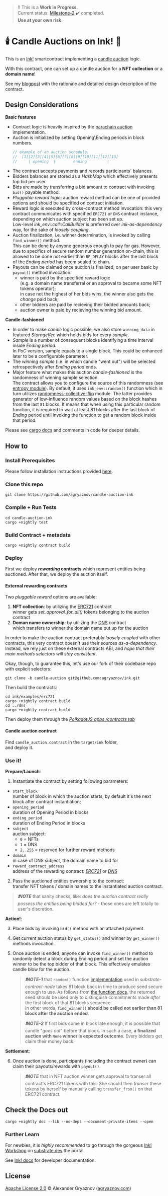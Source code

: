 > :bangbang: This is a **Work in Progress**.  
> Current status: [Milestone-2](https://github.com/w3f/Grants-Program/blob/master/applications/candle_auction_ink.md#milestone-2---random-close) :heavy_check_mark: completed.  
> **Use at your own risk**. 

# 🕯️ Candle Auctions on Ink! 🎃
This is an [Ink!](https://github.com/paritytech/ink) smartcontract implementing a [candle auction](https://github.com/paritytech/ink) logic.

With this contract, one can set up a candle auction for a **NFT collection** or a **domain name**!  

See my [blogpost](https://agryaznov.com/2021/12/06/candle-auction-ink/) with the rationale and detailed design description of the contract. 

## Design Considerations
**Basic features**   
- Contract logic is heavily inspired by the [parachain auction](https://github.com/paritytech/polkadot/blob/master/runtime/common/src/auctions.rs) implementation.
- Auction is initialized by setting Opening\Ending periods in block numbers.   
  ```rust
  // example of an auction schedule:
  //  [1][2][3][4][5][6][7][8][9][10][11][12][13]
  //     | opening  |        ending         |   
  ```
- The contract accepts payments and records participants` balances.
- Bidders balances are stored as a *HashMap* which effectively presents top bid per user.  
- Bids are made by transferring a bid amount to contract with invoking `bid()` payable method. 
- *Pluggable reward logic*: auction reward method can be one of provided options and should be specified on contract initiation.
- Reward logic is executed by cross-contract method invocation: this very contract communicates with specified `ERC721` or `DNS` contract instance, depending on which auction subject has been set up.      
  Low-level *ink_env::call::CallBuilder* is preferred over *ink-as-dependency* way, for the sake of *loosely coupling*.  
- Auction finalization, i.e. winner determination, is invoked by calling `find_winner()` method.  
  This can be done by anyone generous enough to pay for gas. However, due to specifics of secure random number generation on-chain, this is allowed to be done not earlier than `RF_DELAY` blocks after the last block of the *Ending period* has beem sealed to chain.  
- Payouts can be claimed once auction is finalized, on per user basic by `payout()` method invocation:  
  - winner is paid by the specified reward logic  
    (e.g. a domain name transferral or an approval to became some NFT tokens operator);  
    in case not the highest of her bids wins, the winner also gets the *change* paid back;
  - other bidders are paid by recieving their bidded amounts back;  
  - auction owner is paid by recieving the winning bid amount.

**Candle-fashioned**   
- In order to make *candle* logic possible, we also store `winning_data` in featured *StorageVec* which holds bids for every *sample*.
- *Sample* is a number of consequent blocks identifying a time interval inside *Ending period*.  
  In *PoC* version, sample equals to a single block. This could be enhanced later to be a configurable parameter.  
- The *winning sample* (i.e. in which candle "went out") will be selected retrospectively after *Ending period* ends.  
- Major feature what makes this auction _candle-fashioned_ is the randomness of winning sample selection.  
  The contract allows you to configure the source of this randomness (see [entropy module](src/entropy.rs)). By default, it uses `ink_env::random()` function which in turn utilizes [randomness-collective-flip](https://github.com/paritytech/substrate/blob/v3.0.0/frame/randomness-collective-flip/src/lib.rs#L113) module. The latter provides generator of low-influence random values based on the block hashes from the last `81` blocks. It means that when using this particular random function, it is required to wait at least 81 blocks after the last block of *Ending* period until invoking the function to get a random block inside that period. 


Please see [cargo docs](#check-the-docs-out) and comments in code for deeper details. 

## How to
### Install Prerequisites
Please follow installation instructions provided [here](https://docs.substrate.io/tutorials/v3/ink-workshop/pt1/#prerequisites).

### Clone this repo
```
git clone https://github.com/agryaznov/candle-auction-ink
```

### Compile + Run Tests
```
cd candle-auction-ink
cargo +nightly test
```

### Build Contract + metadata
```
cargo +nightly contract build
```

### Deploy
First we deploy __*rewarding* contracts__ which represent entities being auctioned. After that, we deploy the auction itself.

#### External rewarding contracts
Two *pluggable reward* options are available:  
  1. **NFT collection**: by utilizing the [ERC721](https://github.com/agryaznov/ink/blob/candle-auction/examples/erc721/lib.rs) contract  
    winner gets *set_approval_for_all()* tokens belonging to the auction contract  
  2. **Doman name ownership**: by utilizing the [DNS](https://github.com/agryaznov/ink/blob/candle-auction/examples/dns/lib.rs) contract  
    which transfers to winner the domain name  put up for the auction    

In order to make the auction contract preferably *loosely coupled* with other contracts, this very contract doesn't use their sources *as-a-dependency*. Instead, we rely just on these external contracts ABI, and *hope that their main methods selectors will stay consistent*.  

Okay, though, to guarantee this, let's use our fork of their codebase repo with explicit selectors:

```
git clone -b candle-auction git@github.com:agryaznov/ink.git
```

Then build the contracts:

```
cd ink/examples/erc721
cargo +nightly contract build
cd ../dns
cargo +nightly contract build
```

Then deploy them through the [*PolkadotJS apps /contracts tab*](https://polkadot.js.org/apps/?rpc=ws%3A%2F%2F127.0.0.1%3A9944#/contracts)

#### Candle auction contract
Find `candle_auction.contract` in the `target/ink` folder,  
and deploy it.

### Use it!
**Prepare/Launch**:  

1. Instantiate the contract by setting following parameters:
+ `start_block`  
  number of block in which the auction starts; by default it's the next block after contract instantiation;  
+ `opening_period`  
  duration of Opening Period in blocks
+ `ending_period`  
  duration of Ending Period in blocks
+ `subject`  
  auction subject:   
  - `0` = NFTs  
  - `1` = DNS
  - `2..255` = reserved for further reward methods
+ `domain`  
  in case of DNS subject, the domain name to bid for     
+ `reward_contract_address`  
  address of the rewarding contract: [*ERC721*](https://github.com/agryaznov/ink/blob/candle-auction/examples/erc721/lib.rs) or [*DNS*](https://github.com/agryaznov/ink/blob/candle-auction/examples/dns/lib.rs)  

2. Pass the auctioned entities ownership to the contract:  
   transfer NFT tokens / domain names to the instantiated auction contract.  

  > **_:exclamation:NOTE_** that sanity checks, like: *does the auction contract really possess the entities being bidded for?* - those ones are left totally to user's discretion.    

**Action!**:  

3. Place bids by invoking `bid()` method with an attached payment.  

4. Get current auction status by `get_status()` and winner by `get_winner()` methods invocation.  

5. Once auction is ended, anyone can invoke `find_winner()` method to randomly detect a block during Ending period and set the auction winner to be the top bidder of that block. This effectively emulates candle blow for the auction.  
   > _**:exclamation:NOTE-1**_ that `random()` function [implementation](https://github.com/paritytech/substrate/blob/v3.0.0/frame/randomness-collective-flip/src/lib.rs#L113) used in *substrate-contract-node*
   > takes 81 block back in time to produce seed secure enough to use.
   > As follows from [the function docs](https://docs.substrate.io/rustdocs/latest/frame_support/traits/trait.Randomness.html#tymethod.random),
   > the returned seed should be used only to distinguish commitments made _after_ the first block of that 81 blocks sequence.  
   > In other words, **`find_winner()` should be called not earlier than 81 block after the auction ended**.

   > _**:exclamation:NOTE-2**_ If first bids come in block late enough, it is possible that candle "*goes out*" before that block. In such a case, __a finalized auction with `None` winner is expected outcome__. Every bidders get claim their money back.

**Settlement**:

6. Once auction is done, participants (including the contract owner) can claim their payouts/rewards with `payout()`.  
   > **_:exclamation:NOTE_** that in NFT auction winner gets approval to transer all contract's ERC721 tokens with this. 
   She should then *transer* these tokens by herself by manually calling `transfer_from()` on that ERC721 contract.


## Check the Docs out
```
cargo +nightly doc --lib --no-deps --document-private-items --open
```

### Further Learn
For newbies, it is _highly recommended_ to go through the gorgeous [Ink! Workshop](https://docs.substrate.io/tutorials/v3/ink-workshop/pt1/) on [substrate.dev](https://substrate.dev) the portal.

See [Ink! docs](https://paritytech.github.io/ink-docs/) for developer documentation.


## License

[Apache License 2.0](https://choosealicense.com/licenses/apache-2.0/) © Alexander Gryaznov ([agryaznov.com](https://agryaznov.com))